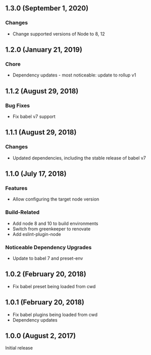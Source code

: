 ## 1.3.0 (September 1, 2020)

### Changes

* Change supported versions of Node to 8, 12

## 1.2.0 (January 21, 2019)

### Chore

* Dependency updates - most noticeable: update to rollup v1

## 1.1.2 (August 29, 2018)

### Bug Fixes

* Fix babel v7 support

## 1.1.1 (August 29, 2018)

### Changes

* Updated dependencies, including the stable release of babel v7

## 1.1.0 (July 17, 2018)

### Features

* Allow configuring the target node version

### Build-Related

* Add node 8 and 10 to build environments
* Switch from greenkeeper to renovate
* Add eslint-plugin-node

### Noticeable Dependency Upgrades

* Update to babel 7 and preset-env

## 1.0.2 (February 20, 2018)

* Fix babel preset being loaded from cwd

## 1.0.1 (February 20, 2018)

* Fix babel plugins being loaded from cwd
* Dependency updates

## 1.0.0 (August 2, 2017)

Initial release
